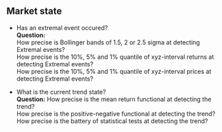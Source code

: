 



## Market state
* Has an extremal event occured?\
**Question:**\
How precise is Bollinger bands of 1.5, 2 or 2.5 sigma at detecting Extremal events?\
How precise is the 10%, 5% and 1% quantile of xyz-interval returns at detecting Extremal events?\
How precise is the 10%, 5% and 1% quantile of xyz-interval prices at detecting Extremal events?


* What is the current trend state?\
**Question:**
How precise is the mean return functional at detecting the trend?\
How precise is the positive-negative functional at detecting the trend?\
How precise is the battery of statistical tests at detecting the trend?
